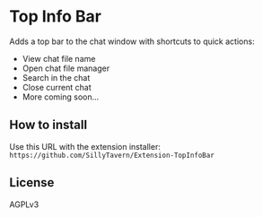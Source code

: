 # Top Info Bar

Adds a top bar to the chat window with shortcuts to quick actions:

  - View chat file name
  - Open chat file manager
  - Search in the chat
  - Close current chat
  - More coming soon...

## How to install

Use this URL with the extension installer: `https://github.com/SillyTavern/Extension-TopInfoBar`

## License

AGPLv3
